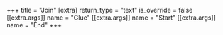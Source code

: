 +++
title = "Join"
[extra]
return_type = "text"
is_override = false
[[extra.args]]
name = "Glue"
[[extra.args]]
name = "Start"
[[extra.args]]
name = "End"
+++